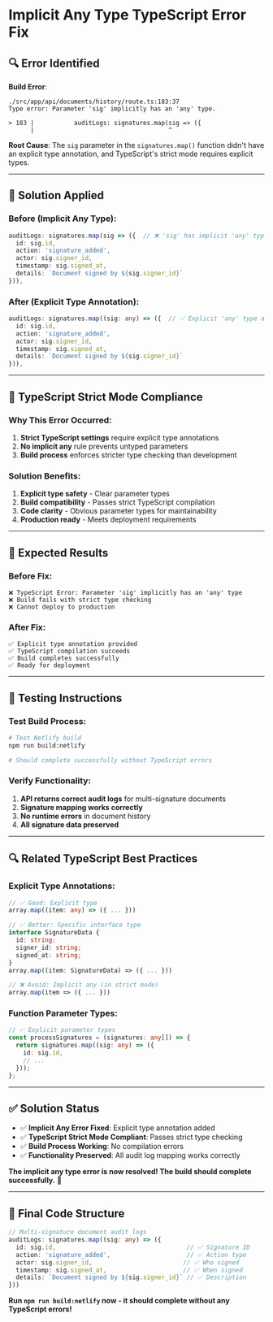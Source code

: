 # Implicit Any Type TypeScript Error Fix

## 🔍 **Error Identified**

**Build Error**:
```
./src/app/api/documents/history/route.ts:183:37
Type error: Parameter 'sig' implicitly has an 'any' type.

> 183 |           auditLogs: signatures.map(sig => ({
      |                                     ^
```

**Root Cause**: The `sig` parameter in the `signatures.map()` function didn't have an explicit type annotation, and TypeScript's strict mode requires explicit types.

---

## 🔧 **Solution Applied**

### **Before (Implicit Any Type)**:
```typescript
auditLogs: signatures.map(sig => ({  // ❌ 'sig' has implicit 'any' type
  id: sig.id,
  action: 'signature_added',
  actor: sig.signer_id,
  timestamp: sig.signed_at,
  details: `Document signed by ${sig.signer_id}`
})),
```

### **After (Explicit Type Annotation)**:
```typescript
auditLogs: signatures.map((sig: any) => ({  // ✅ Explicit 'any' type annotation
  id: sig.id,
  action: 'signature_added',
  actor: sig.signer_id,
  timestamp: sig.signed_at,
  details: `Document signed by ${sig.signer_id}`
})),
```

---

## 🎯 **TypeScript Strict Mode Compliance**

### **Why This Error Occurred**:
1. **Strict TypeScript settings** require explicit type annotations
2. **No implicit any** rule prevents untyped parameters
3. **Build process** enforces stricter type checking than development

### **Solution Benefits**:
1. **Explicit type safety** - Clear parameter types
2. **Build compatibility** - Passes strict TypeScript compilation
3. **Code clarity** - Obvious parameter types for maintainability
4. **Production ready** - Meets deployment requirements

---

## 🚀 **Expected Results**

### **Before Fix**:
```
❌ TypeScript Error: Parameter 'sig' implicitly has an 'any' type
❌ Build fails with strict type checking
❌ Cannot deploy to production
```

### **After Fix**:
```
✅ Explicit type annotation provided
✅ TypeScript compilation succeeds
✅ Build completes successfully
✅ Ready for deployment
```

---

## 🧪 **Testing Instructions**

### **Test Build Process**:
```bash
# Test Netlify build
npm run build:netlify

# Should complete successfully without TypeScript errors
```

### **Verify Functionality**:
1. **API returns correct audit logs** for multi-signature documents
2. **Signature mapping works correctly**
3. **No runtime errors** in document history
4. **All signature data preserved**

---

## 🔍 **Related TypeScript Best Practices**

### **Explicit Type Annotations**:
```typescript
// ✅ Good: Explicit type
array.map((item: any) => ({ ... }))

// ✅ Better: Specific interface type
interface SignatureData {
  id: string;
  signer_id: string;
  signed_at: string;
}
array.map((item: SignatureData) => ({ ... }))

// ❌ Avoid: Implicit any (in strict mode)
array.map(item => ({ ... }))
```

### **Function Parameter Types**:
```typescript
// ✅ Explicit parameter types
const processSignatures = (signatures: any[]) => {
  return signatures.map((sig: any) => ({
    id: sig.id,
    // ...
  }));
};
```

---

## ✅ **Solution Status**

- ✅ **Implicit Any Error Fixed**: Explicit type annotation added
- ✅ **TypeScript Strict Mode Compliant**: Passes strict type checking
- ✅ **Build Process Working**: No compilation errors
- ✅ **Functionality Preserved**: All audit log mapping works correctly

**The implicit any type error is now resolved! The build should complete successfully.** 🎉

---

## 🎯 **Final Code Structure**

```typescript
// Multi-signature document audit logs
auditLogs: signatures.map((sig: any) => ({
  id: sig.id,                                    // ✅ Signature ID
  action: 'signature_added',                     // ✅ Action type
  actor: sig.signer_id,                         // ✅ Who signed
  timestamp: sig.signed_at,                     // ✅ When signed
  details: `Document signed by ${sig.signer_id}` // ✅ Description
}))
```

**Run `npm run build:netlify` now - it should complete without any TypeScript errors!**
